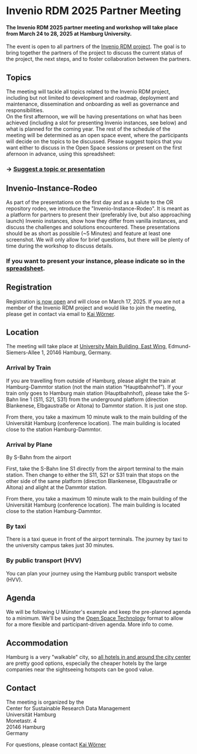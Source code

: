 # Invenio RDM 2025 Partner Meeting

#### The Invenio RDM 2025 partner meeting and workshop will take place from March 24 to 28, 2025 at Hamburg University.
The event is open to all partners of the [Invenio RDM project](https://inveniosoftware.org/products/rdm/). The goal is to bring together the partners of the project to discuss the current status of the project, the next steps, and to foster collaboration between the partners.

## Topics
The meeting will tackle all topics related to the Invenio RDM project, including but not limited to development and roadmap, deployment and maintenance, dissemination and onboarding as well as governance and responsibilities.  
On the first afternoon, we will be having presentations on what has been achieved (including a slot for presenting Invenio instances, see below) and what is planned for the coming year. The rest of the schedule of the meeting will be determined as an open space event, where the participants will decide on the topics to be discussed. 
Please suggest topics that you want either to discuss in the Open Space sessions or present on the first afernoon in advance, using this spreadsheet:
### -> [Suggest a topic or presentation](https://cloud.uni-hamburg.de/s/Rdbb7TzJMr8kQRN)


## Invenio-Instance-Rodeo
As part of the presentations on the first day and as a salute to the OR repository rodeo, we introduce the "Invenio-Instance-Rodeo". It is meant as a platform for partners to present their (preferably live, but also approaching launch) Invenio instances, show how they differ from vanilla instances, and discuss the challenges and solutions encountered. These presentations should be as short as possible (~5 Minutes) and feature at least one screenshot. We will only allow for brief questions, but there will be plenty of time during the workshop to discuss details.  
### If you want to present your instance, please indicate so in the [spreadsheet](https://cloud.uni-hamburg.de/s/8xg6eFYm4QoM7cC).

## Registration
Registration [is now open](https://www.conferences.uni-hamburg.de/e/invenio) and will close on March 17, 2025. If you are not a member of the Invenio RDM project and would like to join the meeting, please get in contact via email to [Kai Wörner](mailto:kai.woerner@uni-hamburg.de).

## Location
The meeting will take place at [University Main Building, East Wing](https://maps.app.goo.gl/rcRN1qw7tDs4WBoy8), Edmund-Siemers-Allee 1, 20146 Hamburg, Germany. 
### Arrival by Train
If you are travelling from outside of Hamburg, please alight the train at Hamburg-Dammtor station (not the main station “Hauptbahnhof”). If your train only goes to Hamburg main station (Hauptbahnhof), please take the S-Bahn line 1 (S11, S21, S31) from the underground platform (direction Blankenese, Elbgaustraße or Altona) to Dammtor station. It is just one stop.

From there, you take a maximum 10 minute walk to the main building of the Universität Hamburg (conference location). The main building is located close to the station Hamburg-Dammtor.

### Arrival by Plane
By S-Bahn from the airport

First, take the S-Bahn line S1 directly from the airport terminal to the main station. Then change to either the S11, S21 or S31 train that stops on the other side of the same platform (direction Blankenese, Elbgaustraße or Altona) and alight at the Dammtor station.

From there, you take a maximum 10 minute walk to the main building of the Universität Hamburg (conference location). The main building is located close to the station Hamburg-Dammtor.

### By taxi

There is a taxi queue in front of the airport terminals. The journey by taxi to the university campus takes just 30 minutes.

### By public transport (HVV)
You can plan your journey using the Hamburg public transport website (HVV). 


## Agenda
We will be following U Münster's example and keep the pre-planned agenda to a minimum. We'll be using the [Open Space Technology](https://en.wikipedia.org/wiki/Open_Space_Technology) format to allow for a more flexible and participant-driven agenda. More info to come.

## Accommodation
Hamburg is a very "walkable" city, so [all hotels in and around the city center](https://www.booking.com/searchresults.de.html?label=gen173nr-1BCAEoggI46AdIM1gEaDuIAQGYAQe4AQfIAQzYAQHoAQGIAgGoAgO4AryL3LYGwAIB0gIkMGVmNTI3MWUtMThjZi00ZDJkLTliZTQtZGVjOGJiZTAwZTky2AIF4AIB&sid=a55c0198137463bab24f154a0206ec9f&aid=304142&ss=Edmund-Siemers-Allee+1%2C+Eimsb%C3%BCttel%2C+Deutschland&efdco=1&lang=de&dest_id=ChIJ0a2BwDyPsUcRQyZnMbVZnvY&dest_type=region&place_id=ChIJ0a2BwDyPsUcRQyZnMbVZnvY&latitude=53.5629908&longitude=9.9884069&ac_position=0&ac_click_type=g&ac_langcode=de&ac_suggestion_list_length=1&search_selected=true&search_pageview_id=63655a1e82881072&checkin=2025-03-23&checkout=2025-03-28&group_adults=1&no_rooms=1&group_children=0&order=distance_from_search&nflt=price%3DEUR-min-150-1%3Bdistance%3D3000) are pretty good options, especially the cheaper hotels by the large companies near the sightseeing hotspots can be good value.

## Contact
The meeting is organized by the   
Center for Sustainable Research Data Management  
Universität Hamburg  
Monetastr. 4  
20146 Hamburg  
Germany  

 For questions, please contact
 [Kai Wörner](mailto:kai.woerner@uni-hamburg.de)
